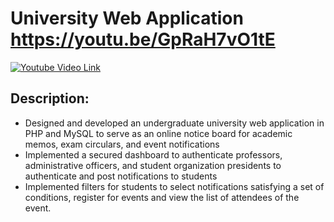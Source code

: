 # University Web Application <br> https://youtu.be/GpRaH7vO1tE

[![Youtube Video Link](https://youtu.be/GpRaH7vO1tE/0.jpg)](https://youtu.be/GpRaH7vO1tE)

## Description: 

<ul>
 
<li>Designed and developed an undergraduate university web application in PHP and MySQL to serve as an online notice board for academic memos, exam circulars, and event notifications</li>
 
<li>Implemented a secured dashboard to authenticate professors, administrative officers, and student organization presidents to authenticate and post notifications to students</li>

<li>Implemented filters for students to select notifications satisfying a set of conditions, register for events and view the list of attendees of the event.</li>
